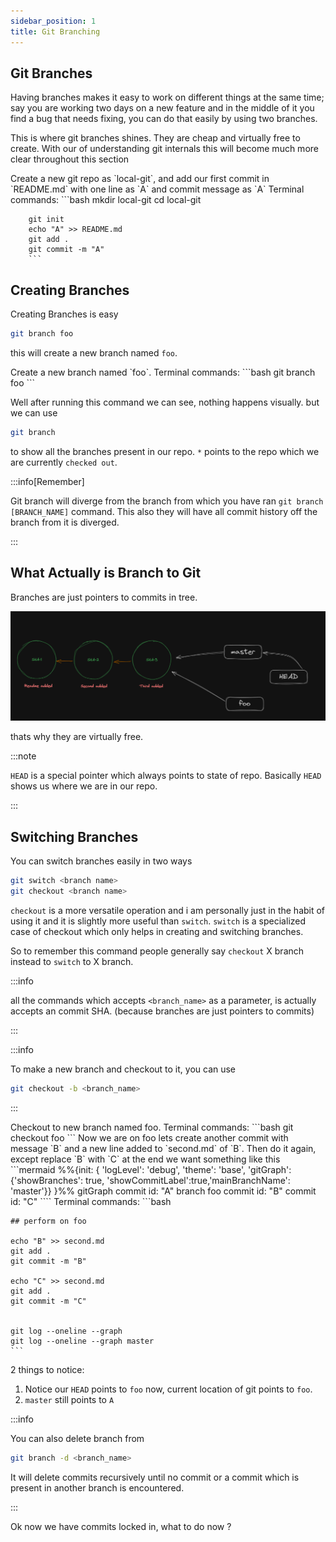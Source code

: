 ```yaml
---
sidebar_position: 1
title: Git Branching
---
```


## Git Branches

Having branches makes it easy to work on different things at the same time; say you are working two days on a new feature and in the middle of it you find a bug that needs fixing, you can do that easily by using two branches.

This is where git branches shines. They are cheap and virtually free to create. With our of understanding git internals this will become much more clear throughout this section

<Problem>
Create a new git repo as `local-git`, and add our first commit in `README.md` with one line as `A` and commit message as `A`
    <Solution>
        Terminal commands:
        ```bash
        mkdir local-git
        cd local-git

        git init
        echo "A" >> README.md
        git add .
        git commit -m "A"
        ```

</Solution>
</Problem>

## Creating Branches

Creating Branches is easy

```bash
git branch foo
```

this will create a new branch named `foo`.

<Problem>
Create a new branch named `foo`.
    <Solution>
        Terminal commands:
        ```bash
        git branch foo
        ```

</Solution>
</Problem>

Well after running this command we can see, nothing happens visually. but we can use

```bash
git branch
```

to show all the branches present in our repo. `*` points to the repo which we are currently `checked out`.

:::info[Remember]

Git branch will diverge from the branch from which you have ran `git branch [BRANCH_NAME]` command. This also they will have all commit history off the branch from it is diverged.

:::

## What Actually is Branch to Git

Branches are just pointers to commits in tree.

![**alt text**](../../static/img/branch-pointer.png)

thats why they are virtually free.

:::note

`HEAD` is a special pointer which always points to state of repo. Basically `HEAD` shows us where we are in our repo.

:::

## Switching Branches

You can switch branches easily in two ways

```bash
git switch <branch name>
git checkout <branch name>
```

`checkout` is a more versatile operation and i am personally just in the habit of using it and it is slightly more useful than `switch`.
`switch` is a specialized case of checkout which only helps in creating and switching branches.

So to remember this command people generally say `checkout` X branch instead to `switch` to X branch.

:::info

all the commands which accepts `<branch_name>` as a parameter, is actually accepts an commit SHA. (because branches are just pointers to commits)

:::

:::info

To make a new branch and checkout to it, you can use 

```bash
git checkout -b <branch_name>
```

:::


<Problem>
Checkout to new branch named foo.
    <Solution>
        Terminal commands:
        ```bash
        git checkout foo
        ```

</Solution>
</Problem>

<Problem>
Now we are on foo lets create another commit with message `B` and a new line added to `second.md` of `B`. Then do it again, except replace `B` with `C` at the end we want something like this
```mermaid
%%{init: { 'logLevel': 'debug', 'theme': 'base', 'gitGraph': {'showBranches': true, 'showCommitLabel':true,'mainBranchName': 'master'}} }%%
    gitGraph
       commit id: "A"
       branch foo
       commit id: "B"
       commit id: "C"
````
    <Solution>
Terminal commands:
    ```bash

    ## perform on foo

    echo "B" >> second.md
    git add .
    git commit -m "B"

    echo "C" >> second.md
    git add .
    git commit -m "C"


    git log --oneline --graph
    git log --oneline --graph master
    ```

</Solution>
</Problem>

2 things to notice:

1. Notice our `HEAD` points to `foo` now, current location of git points to `foo`.
2. `master` still points to `A`

:::info

You can also delete branch from

```bash
git branch -d <branch_name>
```
It will delete commits recursively until no commit or a commit which is present in another branch is encountered. 

:::

Ok now we have commits locked in, what to do now ?
